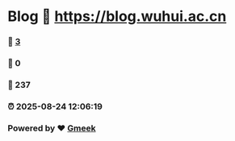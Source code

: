 # Blog :link: https://blog.wuhui.ac.cn 
### :page_facing_up: [3](https://blog.wuhui.ac.cn/tag.html) 
### :speech_balloon: 0 
### :hibiscus: 237 
### :alarm_clock: 2025-08-24 12:06:19 
### Powered by :heart: [Gmeek](https://github.com/Meekdai/Gmeek)
